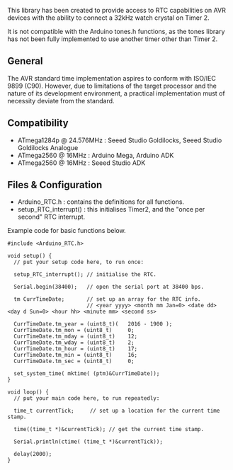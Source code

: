 This library has been created to provide access to RTC capabilities on AVR devices with the ability to connect a 32kHz watch crystal on Timer 2.

It is not compatible with the Arduino tones.h functions, as the tones library has not been fully implemented to use another timer other than Timer 2.

## General

The AVR standard time implementation aspires to conform with ISO/IEC 9899 (C90). However, due to limitations of the target processor and the nature of its development environment, a practical implementation must of necessity deviate from the standard.

## Compatibility

  * ATmega1284p @ 24.576MHz : Seeed Studio Goldilocks, Seeed Studio Goldilocks Analogue
  * ATmega2560 @ 16MHz : Arduino Mega, Arduino ADK
  * ATmega2560 @ 16MHz : Seeed Studio ADK

## Files & Configuration

* Arduino_RTC.h : contains the definitions for all functions.
* setup_RTC_interrupt() : this initialises Timer2, and the "once per second" RTC interrupt.

Example code for basic functions below.

```
#include <Arduino_RTC.h>

void setup() {
  // put your setup code here, to run once:
  
  setup_RTC_interrupt(); // initialise the RTC.
  
  Serial.begin(38400);   // open the serial port at 38400 bps.

  tm CurrTimeDate;       // set up an array for the RTC info.
                         // <year yyyy> <month mm Jan=0> <date dd> <day d Sun=0> <hour hh> <minute mm> <second ss>

  CurrTimeDate.tm_year = (uint8_t)(   2016 - 1900 );
  CurrTimeDate.tm_mon = (uint8_t)     0;
  CurrTimeDate.tm_mday = (uint8_t)    12;
  CurrTimeDate.tm_wday = (uint8_t)    2;
  CurrTimeDate.tm_hour = (uint8_t)    17;
  CurrTimeDate.tm_min = (uint8_t)     16;
  CurrTimeDate.tm_sec = (uint8_t)     0;

  set_system_time( mktime( (ptm)&CurrTimeDate));
}

void loop() {
  // put your main code here, to run repeatedly:

  time_t currentTick;     // set up a location for the current time stamp.

  time((time_t *)&currentTick); // get the current time stamp.

  Serial.println(ctime( (time_t *)&currentTick));

  delay(2000);
}
```

